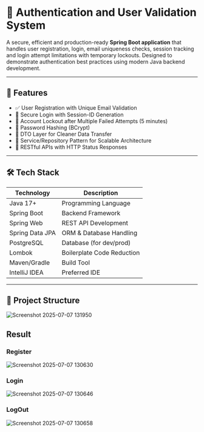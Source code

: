 # 🔐 Authentication and User Validation System

A secure, efficient and production-ready **Spring Boot application** that handles user registration, login, email uniqueness checks, session tracking and login attempt limitations with temporary lockouts. Designed to demonstrate authentication best practices using modern Java backend development.

---

## 🚀 Features

- ✅ User Registration with Unique Email Validation
- 🔐 Secure Login with Session-ID Generation
- 🚫 Account Lockout after Multiple Failed Attempts (5 minutes)
- 🔄 Password Hashing (BCrypt)
- 📄 DTO Layer for Cleaner Data Transfer
- 🧠 Service/Repository Pattern for Scalable Architecture
- 🧪 RESTful APIs with HTTP Status Responses

---

## 🛠️ Tech Stack

| Technology      | Description                     |
|----------------|---------------------------------|
| Java 17+        | Programming Language             |
| Spring Boot     | Backend Framework                |
| Spring Web      | REST API Development             |
| Spring Data JPA | ORM & Database Handling          |
| PostgreSQL      | Database (for dev/prod)          |
| Lombok          | Boilerplate Code Reduction       |
| Maven/Gradle    | Build Tool                       |
| IntelliJ IDEA   | Preferred IDE                    |

---

## 📁 Project Structure
![Screenshot 2025-07-07 131950](https://github.com/user-attachments/assets/947a1b8b-c9d2-4bbd-a972-b1cc6166dd8d)

## Result
### Register
![Screenshot 2025-07-07 130630](https://github.com/user-attachments/assets/bb262c67-e4ee-49af-8988-4d9a2f446762)
### Login
![Screenshot 2025-07-07 130646](https://github.com/user-attachments/assets/35b97ca3-669f-4b09-a84e-99cd8994e5a6)
### LogOut
![Screenshot 2025-07-07 130658](https://github.com/user-attachments/assets/d5371c46-6b48-4b31-bc12-acd362cde69e)





